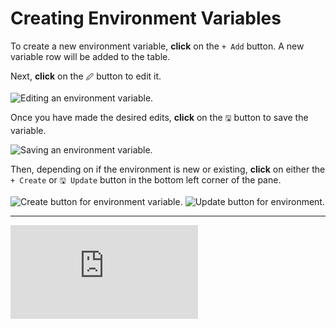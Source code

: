 # Creating Environment Variables

To create a new environment variable, **click** on the `+ Add` button. A new variable row will be added to the table.

Next, **click** on the `🖉` button to edit it.

<img alt="Editing an environment variable." src="/_images/edit_global_env_variable.png" center/>

Once you have made the desired edits, **click** on the `🖫` button to save the variable.

<img alt="Saving an environment variable." src="/_images/save_global_env_variable.png" center/>

Then, depending on if the environment is new or existing, **click** on either the `+ Create` or `🖫 Update` button in the bottom left corner of the pane.

<img alt="Create button for environment variable." src="/_images/create_button.png" center/>

<img alt="Update button for environment." src="/_images/update_button.png" center/>

---

<div class="video small">
  <iframe src="https://www.youtube.com/embed/QbW4K0nhykg?si=7eXllbShqhGd2Gzs" title="YouTube video player." frameborder="0"></iframe>
</div>
